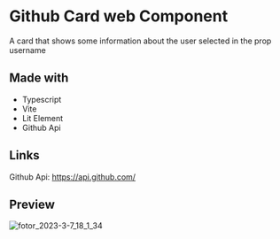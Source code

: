 # Github Card web  Component

A card that shows some information about the user selected in the prop username

## Made with
- Typescript
- Vite
- Lit Element
- Github Api

## Links
Github Api: https://api.github.com/

## Preview
![fotor_2023-3-7_18_1_34](https://user-images.githubusercontent.com/59897065/223553420-978e43d1-0dd3-434c-8a73-e87dc2c55119.png)
